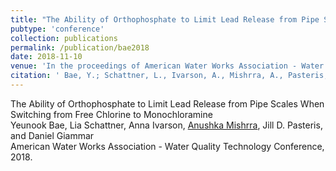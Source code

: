 ```yaml
---
title: "The Ability of Orthophosphate to Limit Lead Release from Pipe Scales When Switching from Free Chlorine to Monochloramine"
pubtype: 'conference'
collection: publications
permalink: /publication/bae2018
date: 2018-11-10
venue: 'In the proceedings of American Water Works Association - Water Quality Technology Conference'
citation: '	Bae, Y.; Schattner, L., Ivarson, A., Mishrra, A., Pasteris, J.D., and Giammar, D.E. The Ability of Orthophosphate to Limit Lead Release from Pipe Scales When Switching from Free Chlorine to Monochloramine. American Water Works Association - Water Quality Technology Conference, November 11th -12th, 2018, Toronto, Ontario, Canada'
---
```

The Ability of Orthophosphate to Limit Lead Release from Pipe Scales When Switching from Free Chlorine to Monochloramine<br />
Yeunook Bae, Lia Schattner, Anna Ivarson, <ins>Anushka Mishrra</ins>, Jill D. Pasteris, and Daniel Giammar<br />
American Water Works Association - Water Quality Technology Conference, 2018.
